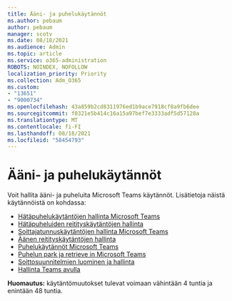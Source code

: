 ```yaml
---
title: Ääni- ja puhelukäytännöt
ms.author: pebaum
author: pebaum
manager: scotv
ms.date: 08/18/2021
ms.audience: Admin
ms.topic: article
ms.service: o365-administration
ROBOTS: NOINDEX, NOFOLLOW
localization_priority: Priority
ms.collection: Adm_O365
ms.custom:
- "13651"
- "9000734"
ms.openlocfilehash: 43a859b2cd8311976ed1b9ace7918cf8a9fb6dee
ms.sourcegitcommit: f0321e5b414c16a15a97bef7e3333adf5d57128a
ms.translationtype: MT
ms.contentlocale: fi-FI
ms.lasthandoff: 08/18/2021
ms.locfileid: "58454793"
---
```

# <a name="voice-and-calling-policies"></a>Ääni- ja puhelukäytännöt

Voit hallita ääni- ja puheluita Microsoft Teams käytännöt. Lisätietoja näistä käytännöistä on kohdassa:

- [Hätäpuhelukäytäntöjen hallinta Microsoft Teams](https://docs.microsoft.com/microsoftteams/manage-emergency-calling-policies)
- [Hätäpuheluiden reitityskäytäntöjen hallinta](https://docs.microsoft.com/microsoftteams/manage-emergency-call-routing-policies)
- [Soittajatunnuskäytäntöjen hallinta Microsoft Teams](https://docs.microsoft.com/microsoftteams/caller-id-policies)
- [Äänen reitityskäytäntöjen hallinta](https://docs.microsoft.com/microsoftteams/manage-voice-routing-policies)
- [Puhelukäytännöt Microsoft Teams](https://docs.microsoft.com/microsoftteams/teams-calling-policy)
- [Puhelun park ja retrieve in Microsoft Teams](https://docs.microsoft.com/microsoftteams/call-park-and-retrieve)
- [Soittosuunnitelmien luominen ja hallinta](https://docs.microsoft.com/microsoftteams/create-and-manage-dial-plans)
- [Hallinta Teams avulla](https://docs.microsoft.com/microsoftteams/manage-teams-with-policies)

**Huomautus:** käytäntömuutokset tulevat voimaan vähintään 4 tuntia ja enintään 48 tuntia.